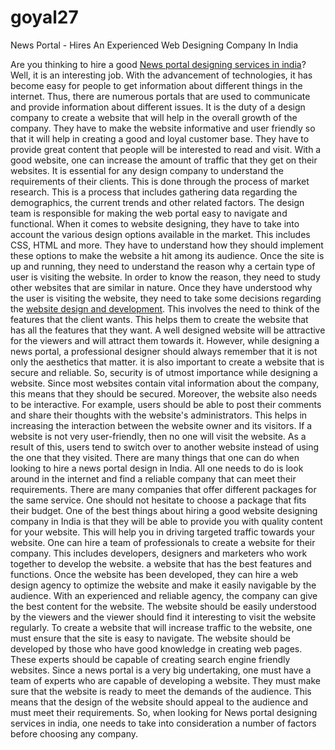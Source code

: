 # goyal27
News Portal - Hires An Experienced Web Designing Company In India

Are you thinking to hire a good [News portal designing services in india](https://traffictail.com/news-portal-development-company/)? Well, it is an interesting job. With the advancement of technologies, it has become easy for people to get information about different things in the internet. Thus, there are numerous portals that are used to communicate and provide information about different issues.
It is the duty of a design company to create a website that will help in the overall growth of the company. They have to make the website informative and user friendly so that it will help in creating a good and loyal customer base. They have to provide great content that people will be interested to read and visit. With a good website, one can increase the amount of traffic that they get on their websites.
It is essential for any design company to understand the requirements of their clients. This is done through the process of market research. This is a process that includes gathering data regarding the demographics, the current trends and other related factors. The design team is responsible for making the web portal easy to navigate and functional.
When it comes to website designing, they have to take into account the various design options available in the market. This includes CSS, HTML and more. They have to understand how they should implement these options to make the website a hit among its audience. Once the site is up and running, they need to understand the reason why a certain type of user is visiting the website. In order to know the reason, they need to study other websites that are similar in nature.
Once they have understood why the user is visiting the website, they need to take some decisions regarding the [website design and development](https://traffictail.com/). This involves the need to think of the features that the client wants. This helps them to create the website that has all the features that they want. A well designed website will be attractive for the viewers and will attract them towards it.
However, while designing a news portal, a professional designer should always remember that it is not only the aesthetics that matter. it is also important to create a website that is secure and reliable. So, security is of utmost importance while designing a website. Since most websites contain vital information about the company, this means that they should be secured.
Moreover, the website also needs to be interactive. For example, users should be able to post their comments and share their thoughts with the website's administrators. This helps in increasing the interaction between the website owner and its visitors. If a website is not very user-friendly, then no one will visit the website.
As a result of this, users tend to switch over to another website instead of using the one that they visited. There are many things that one can do when looking to hire a news portal design in India. All one needs to do is look around in the internet and find a reliable company that can meet their requirements.
There are many companies that offer different packages for the same service. One should not hesitate to choose a package that fits their budget. One of the best things about hiring a good website designing company in India is that they will be able to provide you with quality content for your website. This will help you in driving targeted traffic towards your website.
One can hire a team of professionals to create a website for their company. This includes developers, designers and marketers who work together to develop the website. a website that has the best features and functions. Once the website has been developed, they can hire a web design agency to optimize the website and make it easily navigable by the audience.
With an experienced and reliable agency, the company can give the best content for the website. The website should be easily understood by the viewers and the viewer should find it interesting to visit the website regularly. To create a website that will increase traffic to the website, one must ensure that the site is easy to navigate. The website should be developed by those who have good knowledge in creating web pages. These experts should be capable of creating search engine friendly websites.
Since a news portal is a very big undertaking, one must have a team of experts who are capable of developing a website. They must make sure that the website is ready to meet the demands of the audience. This means that the design of the website should appeal to the audience and must meet their requirements. So, when looking for News portal designing services in india, one needs to take into consideration a number of factors before choosing any company.

